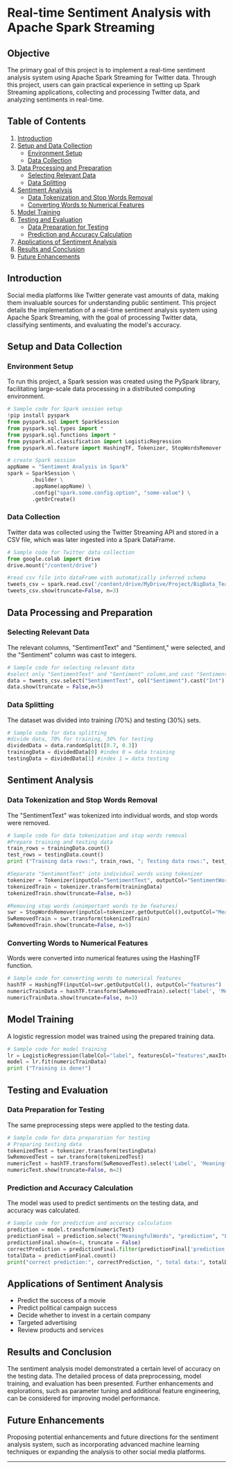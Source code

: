 # Real-time Sentiment Analysis with Apache Spark Streaming

## Objective

The primary goal of this project is to implement a real-time sentiment analysis system using Apache Spark Streaming for Twitter data. Through this project, users can gain practical experience in setting up Spark Streaming applications, collecting and processing Twitter data, and analyzing sentiments in real-time.

## Table of Contents

1. [Introduction](#introduction)
2. [Setup and Data Collection](#setup-and-data-collection)
   - [Environment Setup](#environment-setup)
   - [Data Collection](#data-collection)
3. [Data Processing and Preparation](#data-processing-and-preparation)
   - [Selecting Relevant Data](#selecting-relevant-data)
   - [Data Splitting](#data-splitting)
4. [Sentiment Analysis](#sentiment-analysis)
   - [Data Tokenization and Stop Words Removal](#data-tokenization-and-stop-words-removal)
   - [Converting Words to Numerical Features](#converting-words-to-numerical-features)
5. [Model Training](#model-training)
6. [Testing and Evaluation](#testing-and-evaluation)
   - [Data Preparation for Testing](#data-preparation-for-testing)
   - [Prediction and Accuracy Calculation](#prediction-and-accuracy-calculation)
7. [Applications of Sentiment Analysis](#applications-of-sentiment-analysis)
8. [Results and Conclusion](#results-and-conclusion)
9. [Future Enhancements](#future-enhancements)

## Introduction

Social media platforms like Twitter generate vast amounts of data, making them invaluable sources for understanding public sentiment. This project details the implementation of a real-time sentiment analysis system using Apache Spark Streaming, with the goal of processing Twitter data, classifying sentiments, and evaluating the model's accuracy.

## Setup and Data Collection

### Environment Setup

To run this project, a Spark session was created using the PySpark library, facilitating large-scale data processing in a distributed computing environment.

```python
# Sample code for Spark session setup
!pip install pyspark
from pyspark.sql import SparkSession
from pyspark.sql.types import *
from pyspark.sql.functions import *
from pyspark.ml.classification import LogisticRegression
from pyspark.ml.feature import HashingTF, Tokenizer, StopWordsRemover

# create Spark session
appName = "Sentiment Analysis in Spark"
spark = SparkSession \
    	.builder \
    	.appName(appName) \
    	.config("spark.some.config.option", "some-value") \
    	.getOrCreate()
```

### Data Collection

Twitter data was collected using the Twitter Streaming API and stored in a CSV file, which was later ingested into a Spark DataFrame.

```python
# Sample code for Twitter data collection
from google.colab import drive
drive.mount("/content/drive")

#read csv file into dataFrame with automatically inferred schema
tweets_csv = spark.read.csv('/content/drive/MyDrive/Project/BigData_TeamProject/tweets.csv',              inferSchema=True, header=True)
tweets_csv.show(truncate=False, n=3)

```

## Data Processing and Preparation

### Selecting Relevant Data

The relevant columns, "SentimentText" and "Sentiment," were selected, and the "Sentiment" column was cast to integers.

```python
# Sample code for selecting relevant data
#select only "SentimentText" and "Sentiment" column,and cast "Sentiment" column data into integer
data = tweets_csv.select("SentimentText", col("Sentiment").cast("Int").alias("label"))
data.show(truncate = False,n=5)

```

### Data Splitting

The dataset was divided into training (70%) and testing (30%) sets.

```python
# Sample code for data splitting
#divide data, 70% for training, 30% for testing
dividedData = data.randomSplit([0.7, 0.3])
trainingData = dividedData[0] #index 0 = data training
testingData = dividedData[1] #index 1 = data testing

```

## Sentiment Analysis

### Data Tokenization and Stop Words Removal

The "SentimentText" was tokenized into individual words, and stop words were removed.

```python
# Sample code for data tokenization and stop words removal
#Prepare training and testing data
train_rows = trainingData.count()
test_rows = testingData.count()
print ("Training data rows:", train_rows, "; Testing data rows:", test_rows)

#Separate "SentimentText" into individual words using tokenizer
tokenizer = Tokenizer(inputCol="SentimentText", outputCol="SentimentWords")
tokenizedTrain = tokenizer.transform(trainingData)
tokenizedTrain.show(truncate=False, n=5)

#Removing stop words (unimportant words to be features)
swr = StopWordsRemover(inputCol=tokenizer.getOutputCol(),outputCol="MeaningfulWords")
SwRemovedTrain = swr.transform(tokenizedTrain)
SwRemovedTrain.show(truncate=False, n=5)

```

### Converting Words to Numerical Features

Words were converted into numerical features using the HashingTF function.

```python
# Sample code for converting words to numerical features
hashTF = HashingTF(inputCol=swr.getOutputCol(), outputCol="features")
numericTrainData = hashTF.transform(SwRemovedTrain).select('label', 'MeaningfulWords', 'features')
numericTrainData.show(truncate=False, n=3)

```

## Model Training

A logistic regression model was trained using the prepared training data.

```python
# Sample code for model training
lr = LogisticRegression(labelCol="label", featuresCol="features",maxIter=10, regParam=0.01)
model = lr.fit(numericTrainData)
print ("Training is done!")

```

## Testing and Evaluation

### Data Preparation for Testing

The same preprocessing steps were applied to the testing data.

```python
# Sample code for data preparation for testing
# Preparing testing data
tokenizedTest = tokenizer.transform(testingData)
SwRemovedTest = swr.transform(tokenizedTest)
numericTest = hashTF.transform(SwRemovedTest).select('Label', 'MeaningfulWords', 'features')
numericTest.show(truncate=False, n=2)

```

### Prediction and Accuracy Calculation

The model was used to predict sentiments on the testing data, and accuracy was calculated.

```python
# Sample code for prediction and accuracy calculation
prediction = model.transform(numericTest)
predictionFinal = prediction.select("MeaningfulWords", "prediction", "Label")
predictionFinal.show(n=4, truncate = False)
correctPrediction = predictionFinal.filter(predictionFinal['prediction'] == predictionFinal['Label']).count()
totalData = predictionFinal.count()
print("correct prediction:", correctPrediction, ", total data:", totalData,", accuracy:", correctPrediction/totalData)
```

## Applications of Sentiment Analysis

- Predict the success of a movie
- Predict political campaign success
- Decide whether to invest in a certain company
- Targeted advertising
- Review products and services

## Results and Conclusion

The sentiment analysis model demonstrated a certain level of accuracy on the testing data. The detailed process of data preprocessing, model training, and evaluation has been presented. Further enhancements and explorations, such as parameter tuning and additional feature engineering, can be considered for improving model performance.

## Future Enhancements

Proposing potential enhancements and future directions for the sentiment analysis system, such as incorporating advanced machine learning techniques or expanding the analysis to other social media platforms.

---

